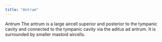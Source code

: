 ```yaml
---
title: "Antrum"
---
```

Antrum
The antrum is a large aircell superior and posterior to the tympanic cavity and connected to the tympanic cavity via the aditus ad antrum.
It is surrounded by smaller mastoid aircells.

